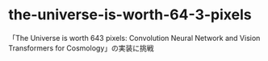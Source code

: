# the-universe-is-worth-64-3-pixels
 「The Universe is worth 643 pixels: Convolution Neural Network and Vision Transformers for Cosmology」の実装に挑戦
